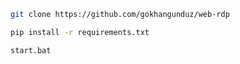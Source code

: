 ```bash
git clone https://github.com/gokhangunduz/web-rdp
```

```bash
pip install -r requirements.txt
```

```bash
start.bat
```
